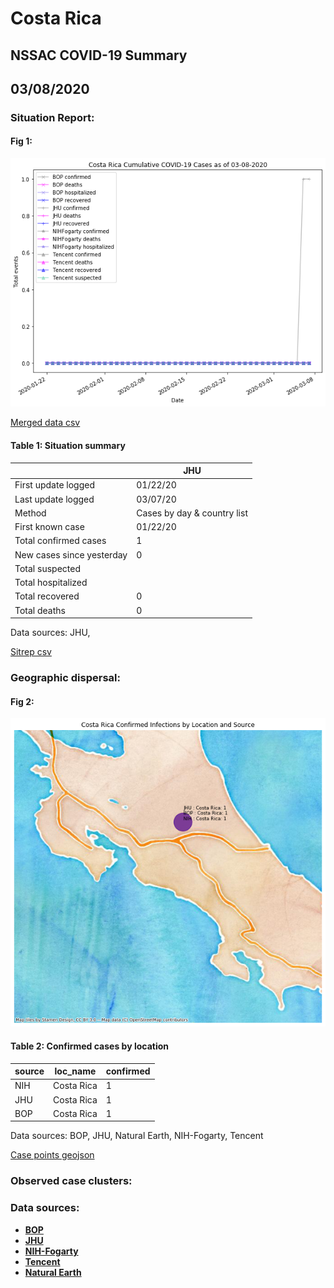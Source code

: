 # Costa Rica
## NSSAC COVID-19 Summary
## 03/08/2020



### Situation Report:
#### Fig 1:
![Costa Rica cases](../merged_histories/Costa_Rica_merged_histories.png)

[Merged data csv](https://github.com/SchlittDataSci/SchlittDataSci.github.io/blob/master/data/tables/Costa_Rica_merged_daily.csv)

#### Table 1: Situation summary


|                           | JHU                         |
|---------------------------|-----------------------------|
| First update logged       | 01/22/20                    |
| Last update logged        | 03/07/20                    |
| Method                    | Cases by day & country list |
| First known case          | 01/22/20                    |
| Total confirmed cases     | 1                           |
| New cases since yesterday | 0                           |
| Total suspected           |                             |
| Total hospitalized        |                             |
| Total recovered           | 0                           |
| Total deaths              | 0                           |

Data sources: JHU, 


[Sitrep csv](https://github.com/SchlittDataSci/SchlittDataSci.github.io/blob/master/data/tables/Costa_Rica_sitrep.csv)

### Geographic dispersal:
#### Fig 2:
![Costa Rica mapped](../case_locs/Costa_Rica_case_locs.png)

#### Table 2: Confirmed cases by location


| source   | loc_name   |   confirmed |
|----------|------------|-------------|
| NIH      | Costa Rica |           1 |
| JHU      | Costa Rica |           1 |
| BOP      | Costa Rica |           1 |

Data sources: BOP, JHU, Natural Earth, NIH-Fogarty, Tencent


[Case points geojson](https://github.com/SchlittDataSci/SchlittDataSci.github.io/blob/master/data/shapes/Costa_Rica_case_locs.geojson)

### Observed case clusters:
### Data sources:
* **[BOP](https://github.com/beoutbreakprepared/nCoV2019)**
* **[JHU](https://github.com/CSSEGISandData/COVID-19)** 
* **[NIH-Fogarty](https://docs.google.com/spreadsheets/d/1jS24DjSPVWa4iuxuD4OAXrE3QeI8c9BC1hSlqr-NMiU/edit#gid=1187587451)** 
* **[Tencent](https://news.qq.com/zt2020/page/feiyan.htm)**
* **[Natural Earth](https://www.naturalearthdata.com/forums/forum/natural-earth-map-data/cultural-vectors/admin-1-states-provinces-and-their-boundaries/)**

<!-- Global site tag (gtag.js) - Google Analytics -->
<script async src="https://www.googletagmanager.com/gtag/js?id=UA-158816269-1"></script>
<script>
  window.dataLayer = window.dataLayer || [];
  function gtag(){dataLayer.push(arguments);}
  gtag('js', new Date());

  gtag('config', 'UA-158816269-1');
</script>
